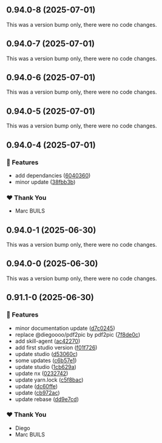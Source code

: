## 0.94.0-8 (2025-07-01)

This was a version bump only, there were no code changes.

## 0.94.0-7 (2025-07-01)

This was a version bump only, there were no code changes.

## 0.94.0-6 (2025-07-01)

This was a version bump only, there were no code changes.

## 0.94.0-5 (2025-07-01)

This was a version bump only, there were no code changes.

## 0.94.0-4 (2025-07-01)

### 🚀 Features

- add dependancies ([6040360](https://github.com/digipair/digipair/commit/6040360))
- minor update ([38fbb3b](https://github.com/digipair/digipair/commit/38fbb3b))

### ❤️ Thank You

- Marc BUILS

## 0.94.0-1 (2025-06-30)

This was a version bump only, there were no code changes.

## 0.94.0-0 (2025-06-30)

This was a version bump only, there were no code changes.

## 0.91.1-0 (2025-06-30)

### 🚀 Features

- minor documentation update ([d7c0245](https://github.com/digipair/digipair/commit/d7c0245))
- replace @diegoooo/pdf2pic by pdf2pic ([7f8de0c](https://github.com/digipair/digipair/commit/7f8de0c))
- add skill-agent ([ac42270](https://github.com/digipair/digipair/commit/ac42270))
- add first studio version ([f01f726](https://github.com/digipair/digipair/commit/f01f726))
- update studio ([d53060c](https://github.com/digipair/digipair/commit/d53060c))
- some updates ([c6b57e1](https://github.com/digipair/digipair/commit/c6b57e1))
- update studio ([1cb629a](https://github.com/digipair/digipair/commit/1cb629a))
- update nx ([0232742](https://github.com/digipair/digipair/commit/0232742))
- update yarn.lock ([c5f8bac](https://github.com/digipair/digipair/commit/c5f8bac))
- update ([dc60ffe](https://github.com/digipair/digipair/commit/dc60ffe))
- update ([cb972ac](https://github.com/digipair/digipair/commit/cb972ac))
- update rebase ([dd9e7cd](https://github.com/digipair/digipair/commit/dd9e7cd))

### ❤️ Thank You

- Diego
- Marc BUILS